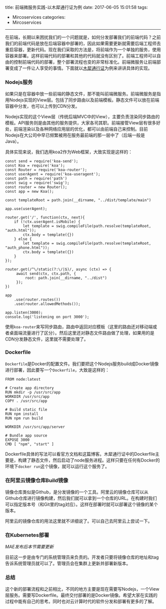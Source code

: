 title: 前端微服务实践-以木犀通行证为例
date: 2017-06-05 15:01:58
tags:
- Mircoservices
categories:
- Mircoservices
---

在前端，长期以来困扰我们的一个问题就是，如何分发部署我们的前端代码？之前我们的前端代码是放在后端容器中部署的，因此如果需要更新就需要后端工程师去重启容器，更新代码。现在我们采取的方法是，将前端作为一个单独的服务，使用容器来部署。这样前端代码的部署和其他的代码就没有区别了。前端工程师可以自由的控制前端代码的部署，整个部署流程也变的非常标准化。前端微服务让前端部署变成了一件让人享受的事情。下面就以[木犀通行证](https://github.com/Muxi-Studio/MuxiAuth-fe)为例来讲讲具体的实现。


<!-- more -->


### Nodejs服务

如果只是在容器中放一些前端的静态文件，那不能叫前端微服务。前端微服务是指用Nodejs实现的View层。包括了同步路由以及前端模板。静态文件可以放在前端容器中分发，也可以上传到CDN分发。

Nodejs实现的这个View层（传统后端MVC中的View），主要负责渲染同步路由的模板。API服务则是由其他的服务提供，大家各司其职。前端接管View层有很多好处，前端渲染以及各种网络应用层的优化，都可以由前端自己来控制。目前Nodejs在大公司中早已频繁被用在服务最前端的那一层中了（后端一般是Java）。

具体实现来说，我们选用koa2作为Web框架，大致实现是这样的：

```
const send = require('koa-send');
const Koa = require('koa');
const Router = require('koa-router');
const userAgent = require('koa-useragent');
const path = require('path')
const swig = require('swig');
const router = new Router();
const app = new Koa();

const templateRoot = path.join(__dirname, "../dist/template/main")

app.use(userAgent);

router.get('/', function(ctx, next){
    if (!ctx.userAgent.isMobile) {
        let template = swig.compileFile(path.resolve(templateRoot, "auth.html"));
        ctx.body = template({})
    } else {
        let template = swig.compileFile(path.resolve(templateRoot, "auth_phone.html"));
        ctx.body = template({})
    }
});

router.get(/^\/static(?:\/|$)/, async (ctx) => {
     await send(ctx, ctx.path, {
         root: path.join(__dirname, "../dist")
     });
})

app
    .use(router.routes())
    .use(router.allowedMethods());

app.listen(3000);
console.log('listening on port 3000');
```

使用`koa-router`来写同步路由，路由中返回对应模板（这里的路由还对移动端或者桌面端流量进行了区分）。然后这里还对静态文件路由做了处理，如果用的是CDN分发静态文件，这里就不需要处理了。

### Dockerfile

`Dockerfile`是Docker的配置文件。我们要把这个Nodejs服务build成Docker镜像进行部署，因此要写一个`Dockerfile`，大致是这样的：


```
FROM node:latest

# Create app directory
RUN mkdir -p /usr/src/app
WORKDIR /usr/src/app
COPY . /usr/src/app

# Build static file
RUN npm install
RUN npm run build

WORKDIR /usr/src/app/server

# Bundle app source
EXPOSE 3000
CMD [ "npm", "start" ]
```

Dockerfile具体的写法可以看官方文档和这篇博客。木犀通行证中的Dockerfile主要是，构建了静态文件，然后启动了node服务进程。这样只要在任何有Docker的环境下`docker run`这个镜像，就可以运行这个服务了。

### 在阿里云镜像仓库Build镜像

镜像仓库类似是Github，是分发镜像的一个工具。阿里云的镜像仓库可以从Github仓库进行镜像构建，然后我们就可以拿到一个仓库的URL。在构建时我们可以指定版本号（和Git里的tag对应）。这样在部署时就可以部署这个镜像的某个版本。

阿里云的镜像仓库的用法这里就不详细说了。可以自己去阿里云上尝试一下。

### 在Kubernetes部署

*MAE发布后本节需要更新*

目前这一步是由专门的系统管理员来负责的。开发者只要将镜像仓库的地址和tag告诉系统管理员就可以了。管理员会在集群上更新并部署新版本。

### 总结

这个新的部署流程和之前相比，不同的地方主要是现在需要写Nodejs，一个View层服务。需要写Dockerfile。最终交付部署的是Docker镜像。希望大家在实践的过程中能有自己的思考。同时也对云计算时代的软件分发和部署有更多的了解。

